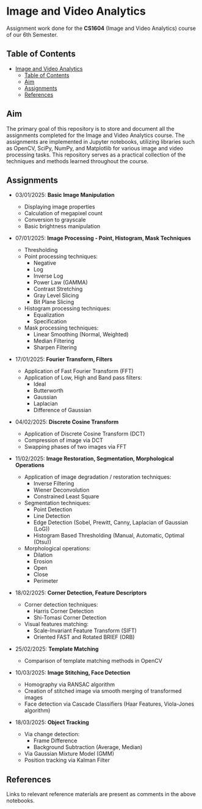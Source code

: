 # Image and Video Analytics

Assignment work done for the **CS1604** (Image and Video Analytics) course of our 6th Semester.

## Table of Contents

- [Image and Video Analytics](#image-and-video-analytics)
  - [Table of Contents](#table-of-contents)
  - [Aim](#aim)
  - [Assignments](#assignments)
  - [References](#references)

## Aim

The primary goal of this repository is to store and document all the assignments completed for the Image and Video Analytics course. The assignments are implemented in Jupyter notebooks, utilizing libraries such as OpenCV, SciPy, NumPy, and Matplotlib for various image and video processing tasks. This repository serves as a practical collection of the techniques and methods learned throughout the course.

## Assignments

- 03/01/2025: **Basic Image Manipulation**
  - Displaying image properties
  - Calculation of megapixel count
  - Conversion to grayscale
  - Basic brightness manipulation

- 07/01/2025: **Image Processing - Point, Histogram, Mask Techniques**
  - Thresholding
  - Point processing techniques:
    - Negative
    - Log
    - Inverse Log
    - Power Law (GAMMA)
    - Contrast Stretching
    - Gray Level Slicing
    - Bit Plane Slicing
  - Histogram processing techniques:
    - Equalization
    - Specification
  - Mask processing techniques:
    - Linear Smoothing (Normal, Weighted)
    - Median Filtering
    - Sharpen Filtering

- 17/01/2025: **Fourier Transform, Filters**
  - Application of Fast Fourier Transform (FFT)
  - Application of Low, High and Band pass filters:
    - Ideal
    - Butterworth
    - Gaussian
    - Laplacian
    - Difference of Gaussian

- 04/02/2025: **Discrete Cosine Transform**
  - Application of Discrete Cosine Transform (DCT)
  - Compression of image via DCT
  - Swapping phases of two images via FFT

- 11/02/2025: **Image Restoration, Segmentation, Morphological Operations**
  - Application of image degradation / restoration techniques:
    - Inverse Filtering
    - Wiener Deconvolution
    - Constrained Least Square
  - Segmentation techniques:
    - Point Detection
    - Line Detection
    - Edge Detection (Sobel, Prewitt, Canny, Laplacian of Gaussian (LoG))
    - Histogram Based Thresholding (Manual, Automatic, Optimal (Otsu))
  - Morphological operations:
    - Dilation
    - Erosion
    - Open
    - Close
    - Perimeter

- 18/02/2025: **Corner Detection, Feature Descriptors**
  - Corner detection techniques:
    - Harris Corner Detection
    - Shi-Tomasi Corner Detection
  - Visual features matching:
    - Scale-Invariant Feature Transform (SIFT)
    - Oriented FAST and Rotated BRIEF (ORB)

- 25/02/2025: **Template Matching**
  - Comparison of template matching methods in OpenCV

- 10/03/2025: **Image Stitching, Face Detection**
  - Homography via RANSAC algorithm
  - Creation of stitched image via smooth merging of transformed images
  - Face detection via Cascade Classifiers (Haar Features, Viola-Jones algorithm)

- 18/03/2025: **Object Tracking**
  - Via change detection:
    - Frame Difference
    - Background Subtraction (Average, Median)
  - Via Gaussian Mixture Model (GMM)
  - Position tracking via Kalman Filter

## References

Links to relevant reference materials are present as comments in the above notebooks.
